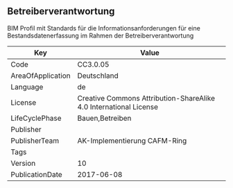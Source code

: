 ## Betreiberverantwortung
BIM Profil mit Standards für die Informationsanforderungen für eine Bestandsdatenerfassung im Rahmen der Betreiberverantwortung

Key | Value |
--|--|
Code | CC3.0.05 |  
AreaOfApplication | Deutschland |  
Language | de |  
License | Creative Commons Attribution-ShareAlike 4.0 International License |  
LifeCyclePhase | Bauen,Betreiben |  
Publisher | []() |  
PublisherTeam | AK-Implementierung CAFM-Ring |  
Tags |  |  
Version | 10 |  
PublicationDate | 2017-06-08 |  

